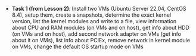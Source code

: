 + **Task 1 (from Lesson 2)**:  Install two VMs (Ubuntu Server 22.04, CentOS 8.4), setup them, create a snapshots, determine the exact kernel version, list the kernel modules and write to a file, view information about CPU and RAM modules (on VMs and on host), get info about HDD (on VMs and on host), add second network adapter on VMs (get info about it on VMs), list info about PCIEx, remove network in kernel module on VMs, change the default OS startup mode on VMs